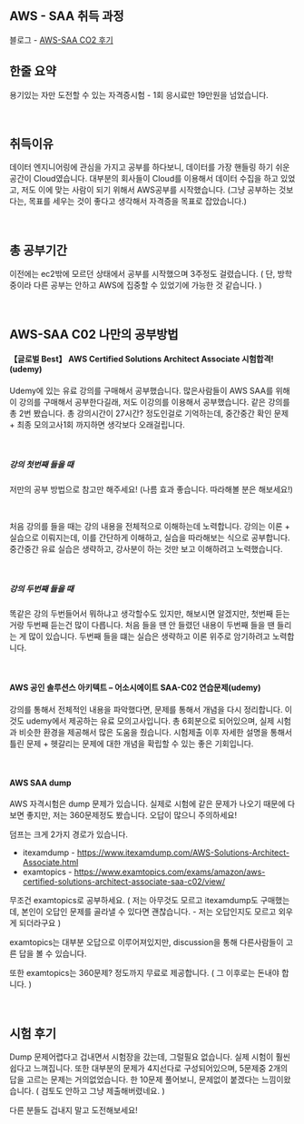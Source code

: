 ## AWS - SAA 취득 과정
블로그 - [AWS-SAA CO2 후기](https://wjdqlsdlsp.github.io/aws/2022/02/16/AWS-SAA%ED%9B%84%EA%B8%B0/)

## 한줄 요약

용기있는 자만 도전할 수 있는 자격증시험 - 1회 응시료만 19만원을 넘었습니다.

<br>

## 취득이유

데이터 엔지니어링에 관심을 가지고 공부를 하다보니, 데이터를 가장 핸들링 하기 쉬운 공간이 Cloud였습니다. 대부분의 회사들이 Cloud를 이용해서 데이터 수집을 하고 있었고, 저도 이에 맞는 사람이 되기 위해서 AWS공부를 시작했습니다. (그냥 공부하는 것보다는, 목표를 세우는 것이 좋다고 생각해서 자격증을 목표로 잡았습니다.)

<br>

## 총 공부기간

이전에는 ec2밖에 모르던 상태에서 공부를 시작했으며 3주정도 걸렸습니다. ( 단, 방학 중이라 다른 공부는 안하고 AWS에 집중할 수 있었기에 가능한 것 같습니다. )

<br>

## AWS-SAA C02 나만의 공부방법

#### 【글로벌 Best】 AWS Certified Solutions Architect Associate 시험합격! (udemy)

Udemy에 있는 유료 강의를 구매해서 공부했습니다. 많은사람들이 AWS SAA를 위해 이 강의를 구매해서 공부한다길래, 저도 이강의를 이용해서 공부했습니다.
같은 강의를 총 2번 봤습니다. 총 강의시간이 27시간? 정도인걸로 기억하는데, 중간중간 확인 문제 + 최종 모의고사1회 까지하면 생각보다 오래걸립니다.

<br>

##### 강의 첫번째 들을 때

저만의 공부 방법으로 참고만 해주세요! (나름 효과 좋습니다. 따라해볼 분은 해보세요!)

<br>

처음 강의를 들을 때는 강의 내용을 전체적으로 이해하는데 노력합니다. 강의는 이론 + 실습으로 이뤄지는데, 이를 간단하게 이해하고, 실습을 따라해보는 식으로 공부합니다.
중간중간 유료 실습은 생략하고, 강사분이 하는 것만 보고 이해하려고 노력했습니다.


<br>

##### 강의 두번째 들을 때

똑같은 강의 두번들어서 뭐하냐고 생각할수도 있지만, 해보시면 알겠지만, 첫번째 듣는거랑 두번째 듣는건 많이 다릅니다.
처음 들을 땐 안 들렸던 내용이 두번째 들을 땐 들리는 게 많이 있습니다. 
두번째 들을 떄는 실습은 생략하고 이론 위주로 암기하려고 노력합니다.

<br>

#### AWS 공인 솔루션스 아키텍트 – 어소시에이트 SAA-C02 연습문제(udemy)

강의를 통해서 전체적인 내용을 파악했다면, 문제를 통해서 개념을 다시 정리합니다. 이것도 udemy에서 제공하는 유료 모의고사입니다. 총 6회분으로 되어있으며, 실제 시험과 비슷한 환경을 제공해서 많은 도움을 줬습니다. 시험제출 이후 자세한 설명을 통해서 틀린 문제 + 헷갈리는 문제에 대한 개념을 확립할 수 있는 좋은 기회입니다. 



<br>

#### AWS SAA dump

AWS 자격시험은 dump 문제가 있습니다. 실제로 시험에 같은 문제가 나오기 때문에 다 보면 좋지만, 저는 360문제정도 봤습니다. 오답이 많으니 주의하세요!



덤프는 크게 2가지 경로가 있습니다.

- itexamdump - https://www.itexamdump.com/AWS-Solutions-Architect-Associate.html
- examtopics - https://www.examtopics.com/exams/amazon/aws-certified-solutions-architect-associate-saa-c02/view/



무조건 examtopics로 공부하세요. ( 저는 아무것도 모르고 itexamdump도 구매했는데, 본인이 오답인 문제를 골라낼 수 있다면 괜찮습니다. - 저는 오답인지도 모르고 외우게 되더라구요 )

examtopics는 대부분 오답으로 이루어져있지만, discussion을 통해 다른사람들이 고른 답을 볼 수 있습니다. 

또한 examtopics는 360문제? 정도까지 무료로 제공합니다. ( 그 이후로는 돈내야 합니다. )

<br>

## 시험 후기

Dump 문제어렵다고 겁내면서 시험장을 갔는데, 그럴필요 없습니다. 실제 시험이 훨씬 쉽다고 느껴집니다. 또한 대부분의 문제가 4지선다로 구성되어있으며, 5문제중 2개의 답을 고르는 문제는 거의없었습니다. 한 10문제 풀어보니, 문제없이 붙겠다는 느낌이왔습니다. ( 검토도 안하고 그냥 제출해버렸네요. )

다른 분들도 겁내지 말고 도전해보세요!

<br>

